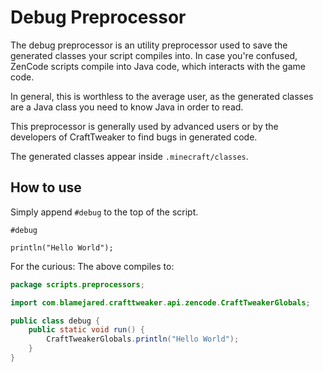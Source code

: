 # Debug Preprocessor

The debug preprocessor is an utility preprocessor used to save the generated classes your script compiles into.
In case you're confused, ZenCode scripts compile into Java code, which interacts with the game code.

In general, this is worthless to the average user, as the generated classes are a Java class you need to know Java in order to read.

This preprocessor is generally used by advanced users or by the developers of CraftTweaker to find bugs in generated code.

The generated classes appear inside `.minecraft/classes`.

## How to use

Simply append `#debug` to the top of the script.

```zenscript
#debug

println("Hello World");
```

For the curious: The above compiles to:

```java
package scripts.preprocessors;

import com.blamejared.crafttweaker.api.zencode.CraftTweakerGlobals;

public class debug {
    public static void run() {
        CraftTweakerGlobals.println("Hello World");
    }
}
```

